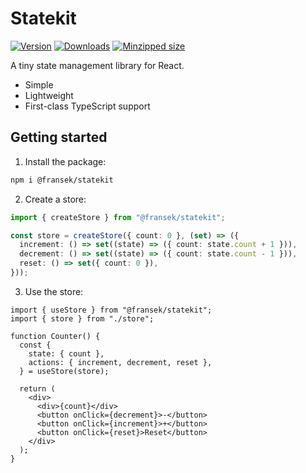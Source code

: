 # Statekit

[![Version](https://img.shields.io/npm/v/@fransek/statekit)](https://npmjs.com/package/@fransek/statekit)
[![Downloads](https://img.shields.io/npm/dm/@fransek/statekit.svg)](https://npmjs.com/package/@fransek/statekit)
[![Minzipped size](https://img.shields.io/bundlephobia/minzip/@fransek/statekit)](https://bundlephobia.com/package/@fransek/statekit)

A tiny state management library for React.

- Simple
- Lightweight
- First-class TypeScript support

## Getting started

1. Install the package:

```sh
npm i @fransek/statekit
```

2. Create a store:

```ts
import { createStore } from "@fransek/statekit";

const store = createStore({ count: 0 }, (set) => ({
  increment: () => set((state) => ({ count: state.count + 1 })),
  decrement: () => set((state) => ({ count: state.count - 1 })),
  reset: () => set({ count: 0 }),
}));
```

3. Use the store:

```tsx
import { useStore } from "@fransek/statekit";
import { store } from "./store";

function Counter() {
  const {
    state: { count },
    actions: { increment, decrement, reset },
  } = useStore(store);

  return (
    <div>
      <div>{count}</div>
      <button onClick={decrement}>-</button>
      <button onClick={increment}>+</button>
      <button onClick={reset}>Reset</button>
    </div>
  );
}
```
